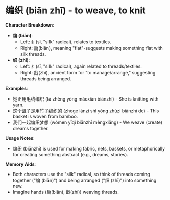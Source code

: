 # **编织 (biān zhī) - to weave, to knit**

**Character Breakdown**:  
- **编 (biān)**:
  - Left: 纟(sī, "silk" radical), relates to textiles.
  - Right: 扁(biǎn), meaning "flat"-suggests making something flat with silk threads.  
- **织 (zhī)**:
  - Left: 纟(sī, "silk" radical), again related to threads/textiles.
  - Right: 戠(zhí), ancient form for "to manage/arrange," suggesting threads being arranged.

**Examples**:  
- 她正用毛线编织 (tā zhèng yòng máoxiàn biānzhī) - She is knitting with yarn.  
- 这个篮子是用竹子编织的 (zhège lánzi shì yòng zhúzi biānzhī de) - This basket is woven from bamboo.  
- 我们一起编织梦想 (wǒmen yīqǐ biānzhī mèngxiǎng) - We weave (create) dreams together.

**Usage Notes**:  
- 编织 (biānzhī) is used for making fabric, nets, baskets, or metaphorically for creating something abstract (e.g., dreams, stories).

**Memory Aids**:  
- Both characters use the "silk" radical, so think of threads coming together ("编 (biān)") and being arranged ("织 (zhī)") into something new.  
- Imagine hands (扁(biǎn), 戠(zhí)) weaving threads.